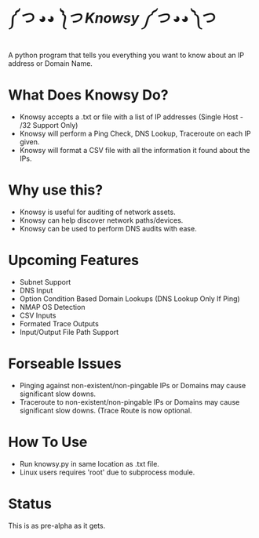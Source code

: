 # ༼ つ ◕_◕ ༽つ Knowsy ༼ つ ◕_◕ ༽つ
A python program that tells you everything you want to know about an IP address or Domain Name.

# What Does Knowsy Do?
- Knowsy accepts a .txt or file with a list of IP addresses (Single Host - /32 Support Only)
- Knowsy will perform a Ping Check, DNS Lookup, Traceroute on each IP given.
- Knowsy will  format a CSV file with all the information it found about the IPs.

# Why use this?
- Knowsy is useful for auditing of network assets.
- Knowsy can help discover network paths/devices.
- Knowsy can be used to perform DNS audits with ease.

# Upcoming Features
- Subnet Support
- DNS Input
- Option Condition Based Domain Lookups (DNS Lookup Only If Ping)
- NMAP OS Detection
- CSV Inputs
- Formated Trace Outputs
- Input/Output File Path Support

# Forseable Issues
- Pinging against non-existent/non-pingable IPs or Domains may cause significant slow downs.
- Traceroute to non-existent/non-pingable IPs or Domains may cause significant slow downs. (Trace Route is now optional.

# How To Use
- Run knowsy.py in same location as <hosts>.txt file.
- Linux users requires 'root' due to subprocess module.

# Status
This is as pre-alpha as it gets.
